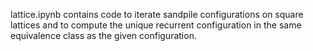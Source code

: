 lattice.ipynb contains code to iterate sandpile configurations on square lattices and to compute the unique recurrent configuration in the same equivalence class as the given configuration.
